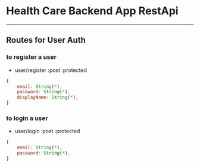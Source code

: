 # Health Care Backend App RestApi

---

## Routes for User Auth

### to register a user

- user/register :post :protected

```js
{
    email: String(*),
    password: String(*),
    displayName: String(*),
}
```

### to login a user

- user/login :post :protected

```js
{
    email: String(*),
    password: String(*),
}
```

